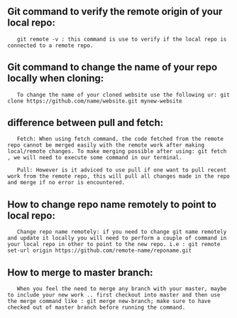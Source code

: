## Git command to verify the remote origin of your local repo:

       git remote -v : this command is use to verify if the local repo is connected to a remote repo.

## Git command to change the name of your repo locally when cloning:

       To change the name of your cloned website use the following ur: git clone https://github.com/name/website.git mynew-website

## difference between pull and fetch:

       Fetch: When using fetch command, the code fetched from the remote repo cannot be merged easily with the remote work after making local/remote changes. To make merging possible after using: git fetch , we will need to execute some command in our terminal.

       Pull: However is it adviced to use pull if one want to pull recent work from the remote repo, this will pull all changes made in the repo and merge if no error is encountered.

## How to change repo name remotely to point to local repo:

       Change repo name remotely: if you need to change git name remotely and update it locally you will need to perform a couple of command in your local repo in other to point to the new repo. i.e : git remote set-url origin https://github.com/remote-name/reponame.git

## How to merge to master branch:

       When you feel the need to merge any branch with your master, maybe to include your new work .. first checkout into master and then use the merge command like : git merge new-branch; make sure to have checked out of master branch before running the command.

